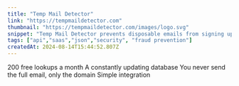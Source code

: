 ```yaml
---
title: "Temp Mail Detector"
link: "https://tempmaildetector.com"
thumbnail: "https://tempmaildetector.com/images/logo.svg"
snippet: "Temp Mail Detector prevents disposable emails from signing up to your website by running validity checks and crawling the web for temporry email domains."
tags: ["api","saas","json","security", "fraud prevention"]
createdAt: 2024-08-14T15:44:52.807Z
---
```

200 free lookups a month
A constantly updating database
You never send the full email, only the domain
Simple integration
